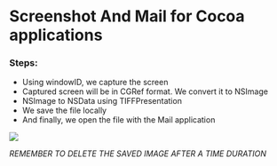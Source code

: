 # Screenshot And Mail for Cocoa applications

### Steps:

- Using windowID, we capture the screen
- Captured screen will be in CGRef format. We convert it to NSImage
- NSImage to NSData using TIFFPresentation
- We save the file locally
- And finally, we open the file with the Mail application

![](/https://cloud.githubusercontent.com/assets/8280282/7342039/e437c954-ecca-11e4-9c28-cc2c97888e15.png)


*REMEMBER TO DELETE THE SAVED IMAGE AFTER A TIME DURATION*
